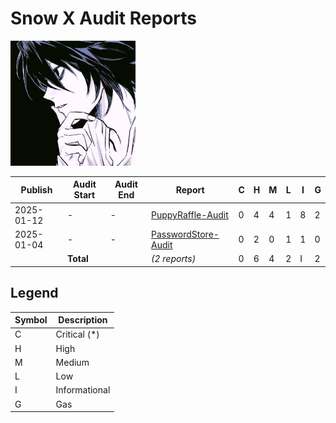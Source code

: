 # Snow X Audit Reports

<img src="./Snow-X.jpeg" alt="My Picture" width="200">


| Publish    | Audit Start | Audit End  | Report                                                       | C   | H   | M   | L   | I   | G   |
| ---------- | ----------- | ---------- | -----------------------------------------------------------  | --- | --- | --- | --- | --- | --- |
| 2025-01-12 |      -      |      -     | [PuppyRaffle-Audit](2025-01-12%20PuppyRaffle-Audit.pdf)      | 0   | 4   | 4   | 1   | 8   | 2   |
| 2025-01-04 |      -      |      -     | [PasswordStore-Audit](2025-01-04%20passwordStore-Audit.pdf)  | 0   | 2   | 0   | 1   | 1   | 0   |
|            | **Total**   |            | _(2 reports)_                                                | 0   | 6   | 4   | 2   | I   | 2   |

## Legend

| Symbol | Description   |
| ------ | ------------- |
| C      | Critical (\*) |
| H      | High          |
| M      | Medium        |
| L      | Low           |
| I      | Informational |
| G      | Gas           |
